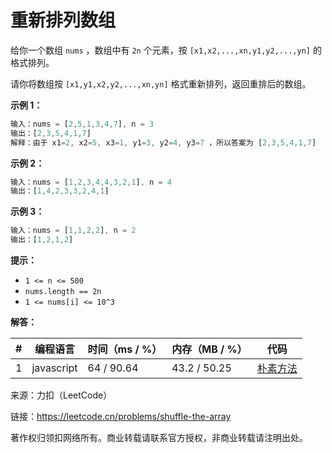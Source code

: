 # 重新排列数组

给你一个数组 `nums` ，数组中有 `2n` 个元素，按 `[x1,x2,...,xn,y1,y2,...,yn]` 的格式排列。

请你将数组按 `[x1,y1,x2,y2,...,xn,yn]` 格式重新排列，返回重排后的数组。

**示例 1：**

``` javascript
输入：nums = [2,5,1,3,4,7], n = 3
输出：[2,3,5,4,1,7]
解释：由于 x1=2, x2=5, x3=1, y1=3, y2=4, y3=7 ，所以答案为 [2,3,5,4,1,7]
```

**示例 2：**

``` javascript
输入：nums = [1,2,3,4,4,3,2,1], n = 4
输出：[1,4,2,3,3,2,4,1]
```

**示例 3：**

``` javascript
输入：nums = [1,1,2,2], n = 2
输出：[1,2,1,2]
```

**提示：**

- `1 <= n <= 500`
- `nums.length == 2n`
- `1 <= nums[i] <= 10^3`

**解答：**

**#**|**编程语言**|**时间（ms / %）**|**内存（MB / %）**|**代码**
--|--|--|--|--
1|javascript|64 / 90.64|43.2 / 50.25|[朴素方法](./javascript/ac_v1.js)

来源：力扣（LeetCode）

链接：https://leetcode.cn/problems/shuffle-the-array

著作权归领扣网络所有。商业转载请联系官方授权，非商业转载请注明出处。
